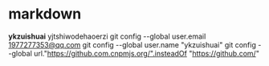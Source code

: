 # markdown
**ykzuishuai**
yjtshiwodehaoerzi
git config --global user.email 1977277353@qq.com
git config --global user.name "ykzuishuai"
git config --global url."https://github.com.cnpmjs.org/".insteadOf "https://github.com/"
